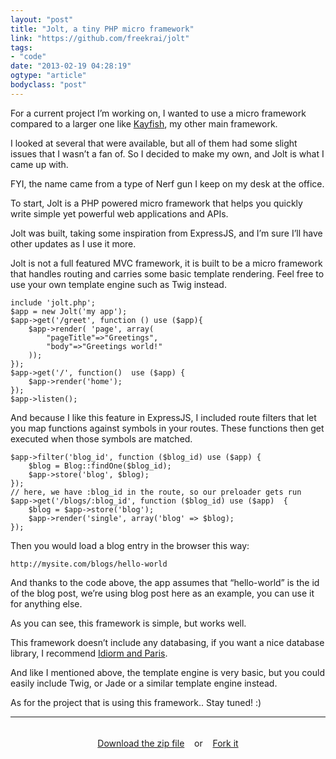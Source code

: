 ```yaml
---
layout: "post"
title: "Jolt, a tiny PHP micro framework"
link: "https://github.com/freekrai/jolt"
tags: 
- "code"
date: "2013-02-19 04:28:19"
ogtype: "article"
bodyclass: "post"
---
```


For a current project I’m working on, I wanted to use a micro framework compared to a larger one like [Kayfish](http://github.com/freekrai/Kayfish), my other main framework.

I looked at several that were available, but all of them had some slight issues that I wasn’t a fan of. So I decided to make my own, and Jolt is what I came up with.

FYI, the name came from a type of Nerf gun I keep on my desk at the office.

To start, Jolt is a PHP powered micro framework that helps you quickly write simple yet powerful web applications and APIs.

Jolt was built, taking some inspiration from ExpressJS, and I’m sure I’ll have other updates as I use it more.

Jolt is not a full featured MVC framework, it is built to be a micro framework that handles routing and carries some basic template rendering. Feel free to use your own template engine such as Twig instead.


    include 'jolt.php';
    $app = new Jolt('my app');
    $app->get('/greet', function () use ($app){
    	$app->render( 'page', array(
    		"pageTitle"=>"Greetings",
    		"body"=>"Greetings world!"
    	));
    });
    $app->get('/', function()  use ($app) {
    	$app->render('home');
    });
    $app->listen();


And because I like this feature in ExpressJS, I included route filters that let you map functions against symbols in your routes. These functions then get executed when those symbols are matched.


    $app->filter('blog_id', function ($blog_id) use ($app) {
    	$blog = Blog::findOne($blog_id);
    	$app->store('blog', $blog);
    });
    // here, we have :blog_id in the route, so our preloader gets run
    $app->get('/blogs/:blog_id', function ($blog_id) use ($app)  {
    	$blog = $app->store('blog');
    	$app->render('single', array('blog' => $blog);
    });


Then you would load a blog entry in the browser this way:


    http://mysite.com/blogs/hello-world


And thanks to the code above, the app assumes that “hello-world” is the id of the blog post, we’re using blog post here as an example, you can use it for anything else.

As you can see, this framework is simple, but works well.

This framework doesn’t include any databasing, if you want a nice database library, I recommend [Idiorm and Paris](http://j4mie.github.com/idiormandparis/).

And like I mentioned above, the template engine is very basic, but you could easily include Twig, or Jade or a similar template engine instead.

As for the project that is using this framework.. Stay tuned! :)

---

<div class="well" style="padding:5px; text-align:center;">

[Download the zip file](https://github.com/freekrai/jolt/archive/master.zip)    or    [Fork it](https://github.com/freekrai/jolt/)

</div>